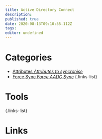 ```yaml
---
title: Active Directory Connect
description: 
published: true
date: 2020-08-13T09:10:55.112Z
tags: 
editor: undefined
---
```


# Categories
- [Attributes *Attributes to syncronise*](https://wiki.imkarl.me/en/microsoft/active-directory-connect/attributes)
- [Force Sync *Force AADC Sync*](https://wiki.imkarl.me/en/microsoft/active-directory-connect/force-sync)
{.links-list}

# Tools
{.links-list}

# Links

